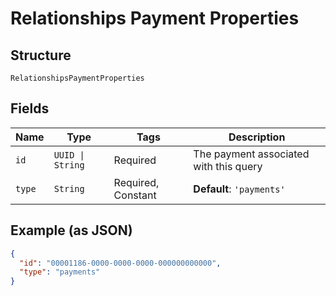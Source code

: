 
# Relationships Payment Properties

## Structure

`RelationshipsPaymentProperties`

## Fields

| Name | Type | Tags | Description |
|  --- | --- | --- | --- |
| `id` | `UUID \| String` | Required | The payment associated with this query |
| `type` | `String` | Required, Constant | **Default**: `'payments'` |

## Example (as JSON)

```json
{
  "id": "00001186-0000-0000-0000-000000000000",
  "type": "payments"
}
```

